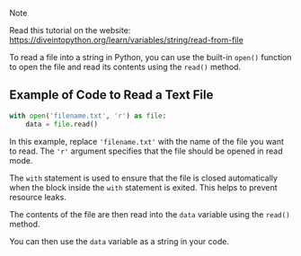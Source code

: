 > [!NOTE]
> Read this tutorial on the website: https://diveintopython.org/learn/variables/string/read-from-file

To read a file into a string in Python, you can use the built-in `open()` function to open the file and read its contents using the `read()` method. 

## Example of Code to Read a Text File

```python
with open('filename.txt', 'r') as file:
    data = file.read()
```

In this example, replace `'filename.txt'` with the name of the file you want to read. The `'r'` argument specifies that the file should be opened in read mode.

The `with` statement is used to ensure that the file is closed automatically when the block inside the `with` statement is exited. This helps to prevent resource leaks.

The contents of the file are then read into the `data` variable using the `read()` method.

You can then use the `data` variable as a string in your code.

